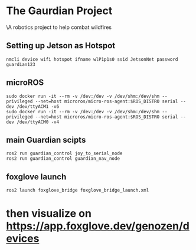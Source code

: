 # The Gaurdian Project
\A robotics project to help combat wildfires


## Setting up Jetson as Hotspot
`nmcli device wifi hotspot ifname wlP1p1s0 ssid JetsonNet password guardian123`

## microROS
```
sudo docker run -it --rm -v /dev:/dev -v /dev/shm:/dev/shm --privileged --net=host microros/micro-ros-agent:$ROS_DISTRO serial --dev /dev/ttyACM1 -v6
sudo docker run -it --rm -v /dev:/dev -v /dev/shm:/dev/shm --privileged --net=host microros/micro-ros-agent:$ROS_DISTRO serial --dev /dev/ttyACM0 -v4
```

## main Guardian scipts
```
ros2 run guardian_control joy_to_serial_node
ros2 run guardian_control guardian_nav_node 
```

## foxglove launch
`ros2 launch foxglove_bridge foxglove_bridge_launch.xml`
# then visualize on https://app.foxglove.dev/genozen/devices